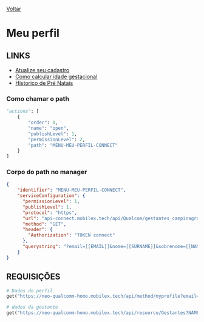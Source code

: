 [Voltar](../../wikipedia.md)
 
# Meu perfil

## LINKS
- [Atualize seu cadastro](./atualizeseucadastro.md)
- [Como calcular idade gestacional](./comocalcularidadegestacional.md)
- [Historico de Pré Natais](./historicoprenatais.md)

### Como chamar o path
~~~ python
"actions": [
    {
        "order": 0,
        "name": "open",
        "publishLevel": 1,
        "permissionLevel": 2,
        "path": "MENU-MEU-PERFIL-CONNECT"
    }
]
~~~


### Corpo do path no manager
``` json
{
    "identifier": "MENU-MEU-PERFIL-CONNECT",
    "serviceConfiguration": {
      "permissionLevel": 1,
      "publishLevel": 1,
      "protocol": "https",
      "url": "api-connect.mobilex.tech/api/Qualcom/gestantes_campinagrande_SANDBOX/meuPerfil/menuMeuPerfil/response",
      "method": "GET",
      "header": {
        "Authorization": "TOKEN connect"
      },
      "querystring": "?email=[[EMAIL]]&nome=[[SURNAME]]&sobrenome=[[NAME]]"
    }
}
```
## REQUISIÇÕES

~~~ python
# Dados do perfil
get("https://neo-qualcomm-homo.mobilex.tech/api/method/myprofile?email=xxx@email", TOKEN)

# dados da gestante
get("https://neo-qualcomm-homo.mobilex.tech/api/resource/Gestantes?NAME_ID", TOKEN)
~~~
